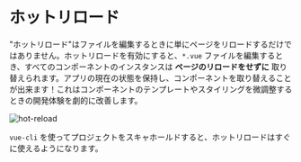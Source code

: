 # ホットリロード

"ホットリロード"はファイルを編集するときに単にページをリロードするだけではありません。ホットリロードを有効にすると、`*.vue` ファイルを編集するとき、すべてのコンポーネントのインスタンスは **ページのリロードをせずに** 取り替えられます。アプリの現在の状態を保持し、コンポーネントを取り替えることが出来ます！これはコンポーネントのテンプレートやスタイリングを微調整するときの開発体験を劇的に改善します。

![hot-reload](http://blog.evanyou.me/images/vue-hot.gif)

`vue-cli` を使ってプロジェクトをスキャホールドすると、ホットリロードはすぐに使えるようになります。

